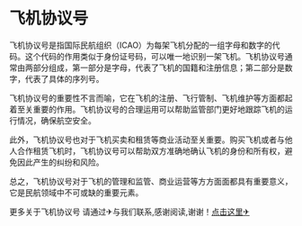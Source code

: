 # 飞机协议号

飞机协议号是指国际民航组织（ICAO）为每架飞机分配的一组字母和数字的代码。这个代码的作用类似于身份证号码，可以唯一地识别一架飞机。飞机协议号通常由两部分组成，第一部分是字母，代表了飞机的国籍和注册信息；第二部分是数字，代表了具体的序列号。

飞机协议号的重要性不言而喻，它在飞机的注册、飞行管制、飞机维护等方面都起着至关重要的作用。飞机协议号的合理运用可以帮助监管部门更好地跟踪飞机的运行情况，确保航空安全。

此外，飞机协议号也对于飞机买卖和租赁等商业活动至关重要。购买飞机或者与他人合作租赁飞机时，飞机协议号可以帮助双方准确地确认飞机的身份和所有权，避免因此产生的纠纷和风险。

总之，飞机协议号对于飞机的管理和监管、商业运营等方方面面都具有重要意义，它是民航领域中不可或缺的重要元素。

更多关于飞机协议号 请通过✈与我们联系,感谢阅读,谢谢！[点击这里✈](https://t.me/lm999bot)